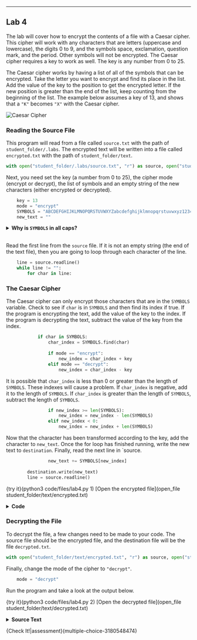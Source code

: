 ----------

## Lab 4

The lab will cover how to encrypt the contents of a file with a Caesar cipher. This cipher will work with any characters that are letters (uppercase and lowercase), the digits 0 to 9, and the symbols space, exclamation, question mark, and the period. Other symbols will not be encrypted. The Caesar cipher requires a key to work as well. The key is any number from 0 to 25.

The Caesar cipher works by having a list of all of the symbols that can be encrypted. Take the letter you want to encrypt and find its place in the list. Add the value of the key to the position to get the encrypted letter. If the new position is greater than the end of the list, keep counting from the beginning of the list. The example below assumes a key of 13, and shows that a `"K"` becomes `"X"` with the Caesar cipher.

![Caesar Cipher](.guides/images/caesar-cipher.png)

### Reading the Source File
This program will read from a file called `source.txt` with the path of `student_folder/.labs`. The encrypted text will be written into a file called `encrypted.txt` with the path of `student_folder/text`.

```python
with open("student_folder/.labs/source.txt", "r") as source, open("student_folder/text/encrypted.txt", "w") as destination:   
```

Next, you need set the key (a number from 0 to 25), the cipher mode (encrypt or decrypt), the list of symbols and an empty string of the new characters (either encrypted or decrypted).

```python
    key = 13
    mode = "encrypt"
    SYMBOLS = "ABCDEFGHIJKLMNOPQRSTUVWXYZabcdefghijklmnopqrstuvwxyz1234567890 !?.-;"
    new_text = ""
```

<details>
  <summary><strong>Why is <code>SYMBOLS</code> in all caps?</strong></summary>
  There is a type of variable called a constant. This variable should never change its value. The Python community represents constants by using all caps when writing the variable name.
</details><br>

Read the first line from the `source` file. If it is not an empty string (the end of the text file), then you are going to loop through each character of the line.

```python
    line = source.readline()
    while line != "":
        for char in line:
```

### The Caesar Cipher
The Caesar cipher can only encrypt those characters that are in the `SYMBOLS` variable. Check to see if `char` is in `SYMBOLS` and then find its index if true. If the program is encrypting the text, add the value of the key to the index. If the program is decrypting the text, subtract the value of the key from the index.

```python
            if char in SYMBOLS:
                char_index = SYMBOLS.find(char)
                
                if mode == "encrypt":
                    new_index = char_index + key
                elif mode == "decrypt":
                    new_index = char_index - key
```

It is possible that `char_index` is less than 0 or greater than the length of `SYMBOLS`. These indexes will cause a problem. If `char_index` is negative, add it to the length of `SYMBOLS`. If `char_index` is greater than the length of `SYMBOLS`, subtract the length of `SYMBOLS`.

```python
                if new_index >= len(SYMBOLS):
                    new_index = new_index - len(SYMBOLS)
                elif new_index < 0:
                    new_index = new_index + len(SYMBOLS)
```

Now that the character has been transformed according to the key, add the character to `new_text`. Once the for loop has finished running, write the new text to `destination`. Finally, read the next line in `source.

```python
                new_text += SYMBOLS[new_index]
  
        destination.write(new_text)
        line = source.readline()
```

{try it}(python3 code/files/lab4.py 1)
[Open the encrypted file](open_file student_folder/text/encrypted.txt)

<details>
  <summary><strong>Code</strong></summary>
  
  ```python
  with open("student_folder/.labs/source.txt", "r") as source, open("student_folder/text/encrypted.txt", "w") as destination:
      key = 13
      mode = "encrypt"
      SYMBOLS = "ABCDEFGHIJKLMNOPQRSTUVWXYZabcdefghijklmnopqrstuvwxyz1234567890 !?.-;"
      new_text = ""
  
      line = source.readline()
      while line != "":
          for char in line:
              if char in SYMBOLS:
                char_index = SYMBOLS.find(char)
                
                if mode == "encrypt":
                    new_index = char_index + key
                elif mode == "decrypt":
                    new_index = char_index - key
  
                if new_index >= len(SYMBOLS):
                    new_index = new_index - len(SYMBOLS)
                elif new_index < 0:
                    new_index = new_index + len(SYMBOLS)
                new_text += SYMBOLS[new_index]
  
          destination.write(new_text)
          line = source.readline()
  ```
  
</details>

### Decrypting the File
To decrypt the file, a few changes need to be made to your code. The source file should be the encrypted file, and the destination file will be the file `decrypted.txt`. 

```python
with open("student_folder/text/encrypted.txt", "r") as source, open("student_folder/text/decrypted.txt", "w") as destination:
```

Finally, change the mode of the cipher to `"decrypt"`.

```python
    mode = "decrypt"
```

Run the program and take a look at the output below.

{try it}(python3 code/files/lab4.py 2)
[Open the decrypted file](open_file student_folder/text/decrypted.txt)

<details>
  <summary><strong>Source Text</strong></summary>
  The original text for this lab is the <a href="http://www.gutenberg.org/files/55/55-h/55-h.htm#chap01">opening paragraph</a> from L. Frank Baum's <em>The Wizard of Oz</em>.
</details>

{Check It!|assessment}(multiple-choice-3180548474)
